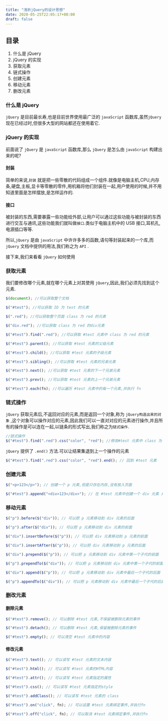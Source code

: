 ```yaml
---
title: "浅析jQuery的设计思想"
date: 2020-05-25T22:05:17+08:00
draft: false
---
```


## 目录

1. 什么是 jQuery
2. jQuery 的实现
3. 获取元素
4. 链式操作
5. 创建元素
6. 移动元素
7. 删改元素

### 什么是 jQuery

`jQuery` 是目前最长寿,也是目前世界使用最广泛的 `javaScript` 函数库,虽然`jQuery`现在已经过时,但很多大型的网站都还在使用着它.

### jQuery 的实现

前面说了 `jQuery` 是 `javaScript` 函数库,那么 `jQuery` 是怎么由 `javaScript` 构建出来的呢?

#### 封装

简单的来说,`封装` 就是把一些零散的代码组成一个组件.就像是电脑主机,CPU,内存条,硬盘,主板,显卡等零散的零件,用机箱将他们封装在一起,用户使用的时候,并不用知道里面是怎样摆放,是怎样运作的.

#### 接口

被封装的东西,需要暴露一些功能给外部,让用户可以通过这些功能与被封装的东西进行交互与通讯,这些功能我们就叫做`接口`.类似于电脑主机中的 USB 接口,耳机孔,电源插口等等.

所以,`jQuery` 是由 `javaScript` 中许许多多的函数,语句等封装起来的一个库,而 `jQuery` 文档中提供的用法,我们称之为 `API` .

接下来,我们来看看 `jQuery` 如何使用

### 获取元素

我们要修改哪个元素,就在哪个元素上对其使用 `jQuery`,因此,我们必须先找到这个元素.

```javascript
$(document); //可以获取整个文档

$("#test"); //可以获取 ID 为 test 的元素

$(".red"); //可以获取整个页面 class 为 red 的元素

$("div.red"); //可以获取 class 为 red 的div元素

$("#test").find(".red"); //可以获取 #test 元素中 class 为 red 的元素

$("#test").parent(); //可以获取 #test 元素的父级元素

$("#test").child(); //可以获取 #test 元素的子级元素

$("#test").sibling(); //可以获取 #test 元素的兄弟元素

$("#test").next(); //可以获取 #test 元素的下一个兄弟元素

$("#test").prev(); //可以获取 #test 元素的上一个兄弟元素

$("#test").each(fn); //可以遍历 #test 元素中的每一个元素,并执行 fn
```

### 链式操作

`jQuery` 获取元素后,不返回对应的元素,而是返回一个对象,称为 `jQuery构造出来的对象` ,这个对象可以操作对应的元素,因此我们可以一直对对应的元素进行操作,并且所有的操作是可以连在一起,以链条的形式写出,我们称之为`链式操作`.

```javascript
//链式操作
$("#test").find(".red").css("color", "red"); //修改#test 元素中 class 为 red 的元素的 color 样式
```

`jQuery` 提供了 `.end()` 方法.可以让结果集退到上一个操作的元素

```javascript
$("#test").find(".red").css("color", "red").end(); // 回到 #test 元素
```

### 创建元素

```javascript
$("<p>123</p>"); // 创建一个 p 元素,但是只存在内存,没有放入页面

$("#test").append("<div>123</div>"); // 在 #test 元素中创建一个 div 元素 并放入页面
```

### 移动元素

```javascript
$("p").before($("div")); // 可以把 p 元素移动到 div 元素的后面

$("p").after($("div")); // 可以把 p 元素移动到 div 元素的前面

$("div").insertBefore($("p")); // 可以把 div 元素移动到 p 元素的前面

$("div").insertAfter($("p")); // 可以把 div 元素移动到 p 元素的后面

$("div").prepend($("p")); // 可以把 p 元素移动到 div 元素中第一个子代的前面

$("p").prependTo($("div")); // 可以把 p 元素移动到 div 元素中第一个子代的前面

$("div").append($("p")); // 可以把 p 元素移动到 div 元素中最后一个子代的后面

$("p").appendTo($("div")); // 可以把 p 元素移动到 div 元素中最后一个子代的后面
```

### 删改元素

#### 删除元素

```javascript
$("#test").remove(); // 可以删除 #test 元素,不保留被删除元素的事件

$("#test").detach(); // 可以删除 #test 元素,保留被删除元素的事件

$("#test").empty(); // 可以清空 #test 元素中的内容
```

#### 修改元素

```javascript
$("#test").text(); // 可以读写 #test 元素的文本内容

$("#test").html(); // 可以读写 #test 元素的HTML内容

$("#test").attr(); // 可以读写 #test 元素指定的属性

$("#test").css(); // 可以读写 #test 元素指定的style

$("#test").addClass(); // 可以读写 #test 元素的 class

$("#test").on("click", fn); // 可以设置 #test 元素绑定事件,并执行fn

$("#test").off("click", fn); // 可以取消 #test 元素绑定事件,并执行fn
```
